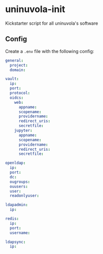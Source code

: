 # uninuvola-init

Kickstarter script for all uninuvola's software

## Config

Create a `.env` file with the following config:

```yaml
general:
  project:
  domain:

vault:
  ip:
  port:
  protocol:
  oidcs:
    web:
      appname:
      scopename:
      providername:
      redirect_uris:
      secretfile:
    jupyter:
      appname:
      scopename:
      providername:
      redirect_uris:
      secretfile:

openldap:
  ip:
  port:
  dc:
  ougroups:
  ouusers:
  user:
  readonlyuser:

ldapadmin:
  ip:

redis:
  ip:
  port:
  username:

ldapsync:
  ip:
```
